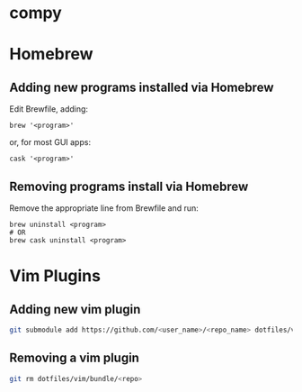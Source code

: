 # compy

# Homebrew

## Adding new programs installed via Homebrew
Edit Brewfile, adding:

```
brew '<program>'
```

or, for most GUI apps:

```
cask '<program>'
```

## Removing programs install via Homebrew
Remove the appropriate line from Brewfile and run:

```
brew uninstall <program>
# OR
brew cask uninstall <program>
```

# Vim Plugins

## Adding new vim plugin

```bash
git submodule add https://github.com/<user_name>/<repo_name> dotfiles/vim/bundle/<repo_name>
```

## Removing a vim plugin
```bash
git rm dotfiles/vim/bundle/<repo>
```
